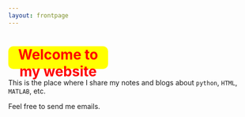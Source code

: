 ```yaml
---
layout: frontpage
---
```


<h1 style="width:40%;height:46px;color:red;background:yellow;border-radius:10px;text-align:center;">Welcome to my website</h1>

This is the place where I share my notes and blogs about `python`, `HTML`, `MATLAB`, etc.  

Feel free to send me emails.

